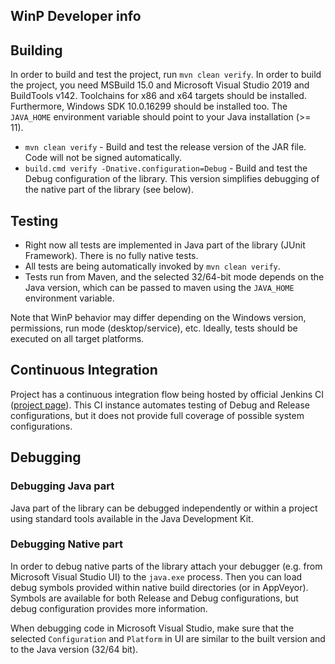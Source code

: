 WinP Developer info
---

## Building

In order to build and test the project, run `mvn clean verify`.
In order to build the project, you need MSBuild 15.0 and Microsoft Visual Studio 2019 and BuildTools v142.
Toolchains for x86 and x64 targets should be installed.
Furthermore, Windows SDK 10.0.16299 should be installed too.
The `JAVA_HOME` environment variable should point to your Java installation (>= 11).

* `mvn clean verify` - Build and test the release version of the JAR file.
Code will not be signed automatically.
* `build.cmd verify -Dnative.configuration=Debug` - Build and test the Debug configuration of the library.
This version simplifies debugging of the native part of the library (see below).

## Testing

* Right now all tests are implemented in Java part of the library (JUnit Framework).
There is no fully native tests.
* All tests are being automatically invoked by `mvn clean verify`.
* Tests run from Maven, and the selected 32/64-bit mode depends on the Java version,
which can be passed to maven using the `JAVA_HOME` environment variable.

Note that WinP behavior may differ depending on the Windows version, permissions, run mode (desktop/service), etc.
Ideally, tests should be executed on all target platforms.

## Continuous Integration

Project has a continuous integration flow being hosted by official Jenkins CI ([project page](https://ci.jenkins.io/job/jenkinsci-libraries/job/winp)).
This CI instance automates testing of Debug and Release configurations,
but it does not provide full coverage of possible system configurations.

## Debugging

### Debugging Java part

Java part of the library can be debugged independently or within a project using standard tools available in the Java Development Kit.

### Debugging Native part

In order to debug native parts of the library attach your debugger (e.g. from Microsoft Visual Studio UI) to the `java.exe` process.
Then you can load debug symbols provided within native build directories (or in AppVeyor).
Symbols are available for both Release and Debug configurations, but debug configuration provides more information.

When debugging code in Microsoft Visual Studio, make sure that the selected `Configuration` and `Platform` in UI are similar to the built version and to the Java version (32/64 bit).


